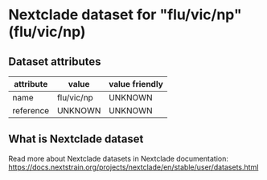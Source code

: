 # Nextclade dataset for "flu/vic/np" (flu/vic/np)


## Dataset attributes

| attribute            | value                | value friendly                           |
| -------------------- | -------------------- | ---------------------------------------- |
| name                 | flu/vic/np           | UNKNOWN                                  |
| reference            | UNKNOWN              | UNKNOWN                                  |


## What is Nextclade dataset

Read more about Nextclade datasets in Nextclade documentation: https://docs.nextstrain.org/projects/nextclade/en/stable/user/datasets.html
